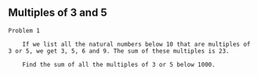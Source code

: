 ## Multiples of 3 and 5 ##
    Problem 1

        If we list all the natural numbers below 10 that are multiples of 3 or 5, we get 3, 5, 6 and 9. The sum of these multiples is 23.

        Find the sum of all the multiples of 3 or 5 below 1000.
